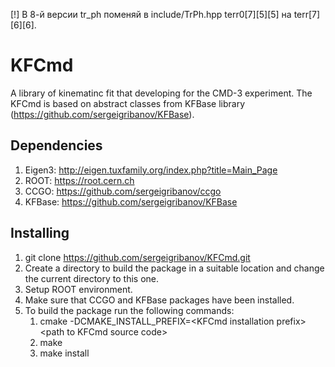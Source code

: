 [!] В 8-й версии tr_ph поменяй в include/TrPh.hpp terr0[7][5][5] на terr[7][6][6].


# KFCmd

A library of kinematinc fit that developing for the CMD-3 experiment. 
The KFCmd is based on abstract classes from KFBase library (https://github.com/sergeigribanov/KFBase).

## Dependencies

1. Eigen3: http://eigen.tuxfamily.org/index.php?title=Main_Page
2. ROOT: https://root.cern.ch
3. CCGO: https://github.com/sergeigribanov/ccgo
4. KFBase: https://github.com/sergeigribanov/KFBase

## Installing
1. git clone https://github.com/sergeigribanov/KFCmd.git
2. Create a directory to build the package in a suitable location and change the current directory to this one.
3. Setup ROOT environment.
4. Make sure that CCGO and KFBase packages have been installed.
5. To build the package run the following commands:
    1. cmake  -DCMAKE_INSTALL_PREFIX=\<KFCmd installation prefix\> \<path to KFCmd source code\>
    2. make
    3. make install
